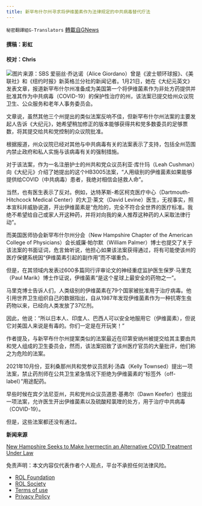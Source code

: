 ```yaml
---
title: 新罕布什尔州寻求将伊维菌素作为法律规定的中共病毒替代疗法
---
```

`秘密翻譯組G-Translators` [轉載自GNews](https://gnews.org/zh-hans/1893380/)

#### 撰稿：彩虹

#### 校对：Chris
![](https://assets.gnews.org/wp-content/uploads/2022/01/16x9.jpg)图片来源：SBS
爱丽丝·乔达诺（Alice Giordano）曾是《波士顿环球报》、《美联社》和《纽约时报》新英格兰分社的新闻记者。1月21日，她在《大纪元英文》发表文章，报道新罕布什尔州准备成为美国第一个将伊维菌素作为非处方药提供并批准其作为中共病毒（COVID-19）的保护性治疗的州，该法案已提交给州众议院卫生、公众服务和老年人事务委员会。

文章说，虽然其他三个州提出的类似法案反响不佳，但新罕布什尔州法案的主要发起人告诉《大纪元》，她希望稍加修正的版本能够获得共和党多数委员的足够票数，将其提交给共和党控制的众议院批准。

根据报道，州众议院已经对其他与中共病毒有关的法案表示了支持，包括全州范围内禁止政府和私人实施与该病毒有关的强制措施。

对于该法案，作为一名注册护士的州共和党众议员利亚·库什玛（Leah Cushman）向《大纪元》介绍了她提出的这个HB3005法案，“人用级别的伊维菌素如果能够提供给COVID（中共病毒）患者，我绝对相信会拯救人命”。

当然，也有医生表示了反对。例如，达特茅斯-希区柯克医疗中心（Dartmouth-Hitchcock Medical Center）的大卫·莱文（David Levine）医生，无视事实，照本宣科并威胁说道，开出伊维菌素是“危险的，完全不符合全世界的医疗标准。我绝不希望给自己或家人开这种药，并将对向我的亲人推荐这种药的人采取法律行动”。

而美国医师协会新罕布什尔州分会（New Hampshire Chapter of the American College of Physicians）会长威廉·帕尔默（William Palmer）博士也提交了关于该法案的书面证词，危言耸听说，他担心如果该法案获得通过，将有可能使该州的医疗保健系统因“伊维菌素引起的副作用”而不堪重负。

但是，在其领域内发表过600多篇同行评审论文的神经重症监护医生保罗·马里克（Paul Marik）博士作证说，伊维菌素“是这个星球上最安全的药物之一”。

马里克博士告诉人们，人类级别的伊维菌素在79个国家被批准用于治疗病毒。他引用世界卫生组织自己的数据指出，自从1987年发现伊维菌素作为一种抗寄生虫药物以来，已经向人类发放了37亿剂。

因此，他说：“所以日本人、印度人、巴西人可以安全地服用它（伊维菌素），但说它对美国人来说是有毒的。你们一定是在开玩笑！”

作者提及，与新罕布什尔州提案类似的法案最近在印第安纳州被提交给其主要由共和党人组成的卫生委员会，然而，该法案招致了该州医疗官员的大量批评，他们称之为危险的法案。

2021年10月份，亚利桑那州共和党参议员凯利·汤森（Kelly Townsed）提出一项法案，禁止药剂师在公共卫生紧急情况下拒绝为伊维菌素的“标签外（off-label）”用途配药。

早些时候在宾夕法尼亚州，共和党州众议员道恩·基弗尔（Dawn Keefer）也提出一项法案，允许医生开出伊维菌素以及硫酸羟氯喹的处方，用于治疗中共病毒（COVID-19）。

但是，这些法案都还没有通过。

**新闻来源**

[New Hampshire Seeks to Make Ivermectin an Alternative COVID Treatment Under Law](https://www.theepochtimes.com/new-hampshire-seeks-to-make-ivermectin-an-alternative-covid-treatment-under-law_4228066.html?welcomeuser=1)

 

免责声明：本文内容仅代表作者个人观点，平台不承担任何法律风险。

- [ROL Foundation](https://rolfoundation.org/)
- [ROL Society](https://rolsociety.org/)
- [Terms of use](https://gnews.org/terms-of-use-3/)
- [Privacy Policy](https://gnews.org/privacy-policy/)
